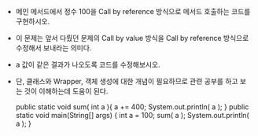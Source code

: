 - 메인 메서드에서 정수 100을 Call by reference 방식으로 메서드 호출하는 코드를 구현하시오.
- 이 문제는 앞서 다뤘던 문제의 Call by value 방식을 Call by reference 방식으로 수정해서 보내라는 의미다.
- a 값이 같은 결과가 나오도록 코드를 수정해보시오.
- 단, 클래스와 Wrapper, 객체 생성에 대한 개념이 필요하므로 관련 공부를 하고 보는 것이 이해하는데 도움이 된다.


     public static void sum( int a ){
      a += 400;
      System.out.println( a );
      }
      public static void main(String[] args) {
      int a = 100;
      sum( a );
      System.out.println( a );
      }
